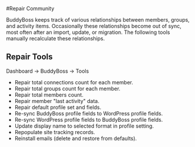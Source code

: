 #Repair Community

BuddyBoss keeps track of various relationships between members, groups, and activity items. Occasionally these relationships become out of sync, most often after an import, update, or migration. The following tools manually recalculate these relationships.

Repair Tools<a name="Repair-Tools"></a>
------------

Dashboard -> BuddyBoss -> Tools

*   Repair total connections count for each member.
*   Repair total groups count for each member.
*   Repair total members count.
*   Repair member "last activity" data.
*   Repair default profile set and fields.
*   Re-sync BuddyBoss profile fields to WordPress profile fields.
*   Re-sync WordPress profile fields to BuddyBoss profile fields.
*   Update display name to selected format in profile setting.
*   Repopulate site tracking records.
*   Reinstall emails (delete and restore from defaults).